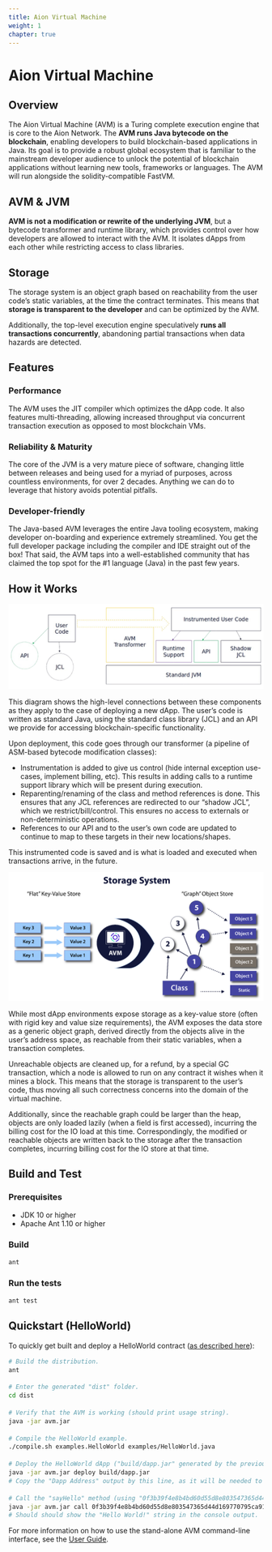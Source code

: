```yaml
---
title: Aion Virtual Machine
weight: 1
chapter: true
---
```


# Aion Virtual Machine

## Overview

The Aion Virtual Machine (AVM) is a Turing complete execution engine that is core to the Aion Network. The **AVM runs Java bytecode on the blockchain**, enabling developers to build blockchain-based applications in Java. Its goal is to provide a robust global ecosystem that is familiar to the mainstream developer audience to unlock the potential of blockchain applications without learning new tools, frameworks or languages. The AVM will run alongside the solidity-compatible FastVM.

## AVM & JVM

**AVM is not a modification or rewrite of the underlying JVM**, but a bytecode transformer and runtime library, which provides control over how developers are allowed to interact with the AVM. It isolates dApps from each other while restricting access to class libraries.

## Storage

The storage system is an object graph based on reachability from the user code’s static variables, at the time the contract terminates.  This means that **storage is transparent to the developer** and can be optimized by the AVM.

Additionally, the top-level execution engine speculatively **runs all transactions concurrently**, abandoning partial transactions when data hazards are detected.

## Features

### Performance

The AVM uses the JIT compiler which optimizes the dApp code. It also features multi-threading, allowing increased throughput via concurrent transaction execution as opposed to most blockchain VMs.

### Reliability & Maturity

The core of the JVM is a very mature piece of software, changing little between releases and being used for a myriad of purposes, across countless environments, for over 2 decades. Anything we can do to leverage that history avoids potential pitfalls.

### Developer-friendly

The Java-based AVM leverages the entire Java tooling ecosystem, making developer on-boarding and experience extremely streamlined. You get the full developer package including the compiler and IDE straight out of the box! That said, the AVM taps into a well-established community that has claimed the top spot for the #1 language (Java) in the past few years.

## How it Works

![AVM Architecture](/aion-node/avm/images/avm-how-it-works.png)

This diagram shows the high-level connections between these components as they apply to the case of deploying a new dApp. The user’s code is written as standard Java, using the standard class library (JCL) and an API we provide for accessing blockchain-specific functionality.

Upon deployment, this code goes through our transformer (a pipeline of ASM-based bytecode modification classes):

- Instrumentation is added to give us control (hide internal exception use-cases, implement billing, etc).  This results in adding calls to a runtime support library which will be present during execution.
- Reparenting/renaming of the class and method references is done.  This ensures that any JCL references are redirected to our “shadow JCL”, which we restrict/bill/control.  This ensures no access to externals or non-deterministic operations.
- References to our API and to the user’s own code are updated to continue to map to these targets in their new locations/shapes.

This instrumented code is saved and is what is loaded and executed when transactions arrive, in the future.

![Storage System](/aion-node/avm/images/avm-storage-system.png)

While most dApp environments expose storage as a key-value store (often with rigid key and value size requirements), the AVM exposes the data store as a generic object graph, derived directly from the objects alive in the user’s address space, as reachable from their static variables, when a transaction completes.

Unreachable objects are cleaned up, for a refund, by a special GC transaction, which a node is allowed to run on any contract it wishes when it mines a block. This means that the storage is transparent to the user’s code, thus moving all such correctness concerns into the domain of the virtual machine.

Additionally, since the reachable graph could be larger than the heap, objects are only loaded lazily (when a field is first accessed), incurring the billing cost for the IO load at this time.  Correspondingly, the modified or reachable objects are written back to the storage after the transaction completes, incurring billing cost for the IO store at that time.

## Build and Test

### Prerequisites

- JDK 10 or higher
- Apache Ant 1.10 or higher

### Build

```bash
ant
```

### Run the tests

```bash
ant test
```

## Quickstart (HelloWorld)

To quickly get built and deploy a HelloWorld contract ([as described here](//blog.aion.network/hello-world-from-the-aion-virtual-machine-25038ac62f17)):

```bash
# Build the distribution.
ant

# Enter the generated "dist" folder.
cd dist

# Verify that the AVM is working (should print usage string).
java -jar avm.jar

# Compile the HelloWorld example.
./compile.sh examples.HelloWorld examples/HelloWorld.java

# Deploy the HelloWorld dApp ("build/dapp.jar" generated by the previous step).
java -jar avm.jar deploy build/dapp.jar
# Copy the "Dapp Address" output by this line, as it will be needed to interact with the deployed dApp.

# Call the "sayHello" method (using "0f3b39f4e8b4bd60d55d8e803547365d44d169770795ca9192eec3e20163e111" as an example dApp address).
java -jar avm.jar call 0f3b39f4e8b4bd60d55d8e803547365d44d169770795ca9192eec3e20163e111 -m "sayHello"
# Should should show the "Hello World!" string in the console output.
```

For more information on how to use the stand-alone AVM command-line interface, see the [User Guide](https://github.com/aionnetwork/AVM/blob/master/docs/USER_GUIDE.md).